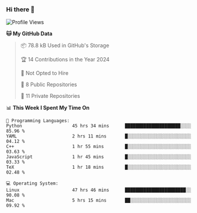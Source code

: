 ### Hi there 👋

<!--
**huayuan4396/huayuan4396** is a ✨ _special_ ✨ repository because its `README.md` (this file) appears on your GitHub profile.

Here are some ideas to get you started:

- 🔭 I’m currently working on ...
- 🌱 I’m currently learning ...
- 👯 I’m looking to collaborate on ...
- 🤔 I’m looking for help with ...
- 💬 Ask me about ...
- 📫 How to reach me: ...
- 😄 Pronouns: ...
- ⚡ Fun fact: ...
-->

<!--START_SECTION:waka-->
![Profile Views](http://img.shields.io/badge/Profile%20Views-1-blue)

**🐱 My GitHub Data** 

> 📦 78.8 kB Used in GitHub's Storage 
 > 
> 🏆 14 Contributions in the Year 2024
 > 
> 🚫 Not Opted to Hire
 > 
> 📜 8 Public Repositories 
 > 
> 🔑 11 Private Repositories 
 > 
📊 **This Week I Spent My Time On** 

```text
💬 Programming Languages: 
Python                   45 hrs 34 mins      █████████████████████░░░░   85.96 % 
YAML                     2 hrs 11 mins       █░░░░░░░░░░░░░░░░░░░░░░░░   04.12 % 
C++                      1 hr 55 mins        █░░░░░░░░░░░░░░░░░░░░░░░░   03.63 % 
JavaScript               1 hr 45 mins        █░░░░░░░░░░░░░░░░░░░░░░░░   03.33 % 
TeX                      1 hr 18 mins        █░░░░░░░░░░░░░░░░░░░░░░░░   02.48 % 

💻 Operating System: 
Linux                    47 hrs 46 mins      ███████████████████████░░   90.08 % 
Mac                      5 hrs 15 mins       ██░░░░░░░░░░░░░░░░░░░░░░░   09.92 % 
```


<!--END_SECTION:waka-->
